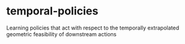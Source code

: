 # temporal-policies
Learning policies that act with respect to the temporally extrapolated geometric feasibility of downstream actions
